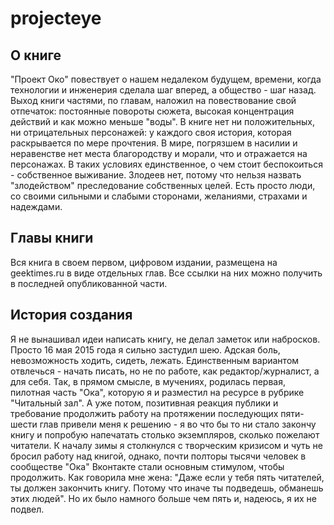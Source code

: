 # projecteye
## О книге
"Проект Око" повествует о нашем недалеком будущем, времени, когда технологии и инженерия сделала шаг вперед, а общество - шаг назад. Выход книги частями, по главам, наложил на повествование свой отпечаток: постоянные повороты сюжета, высокая концентрация действий и как можно меньше "воды". В книге нет ни положительных, ни отрицательных персонажей: у каждого своя история, которая раскрывается по мере прочтения.
В мире, погрязшем в насилии и неравенстве нет места благородству и морали, что и отражается на персонажах. В таких условиях единственное, о чем стоит беспокоиться - собственное выживание.
Злодеев нет, потому что нельзя назвать "злодейством" преследование собственных целей.
Есть просто люди, со своими сильными и слабыми сторонами, желаниями, страхами и надеждами.

## Главы книги
Вся книга в своем первом, цифровом издании, размещена на geektimes.ru в виде отдельных глав. Все ссылки на них можно получить в последней опубликованной части.

## История создания
Я не вынашивал идеи написать книгу, не делал заметок или набросков. Просто 16 мая 2015 года я сильно застудил шею. Адская боль, невозможность ходить, сидеть, лежать. Единственным вариантом отвлечься - начать писать, но не по работе, как редактор/журналист, а для себя.
Так, в прямом смысле, в мучениях, родилась первая, пилотная часть "Ока", которую я и разместил на ресурсе в рубрике "Читальный зал". А уже потом, позитивная реакция публики и требование продолжить работу на протяжении последующих пяти-шести глав привели меня к решению - я во что бы то ни стало закончу книгу и попробую напечатать столько экземпляров, сколько пожелают читатели.
К началу зимы я столкнулся с творческим кризисом и чуть не бросил работу над книгой, однако, почти полторы тысячи человек в сообществе "Ока" Вконтакте стали основным стимулом, чтобы продолжить.
Как говорила мне жена: "Даже если у тебя пять читателей, ты должен закончить книгу. Потому что иначе ты подведешь, обманешь этих людей".
Но их было намного больше чем пять и, надеюсь, я их не подвел.
